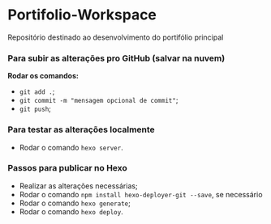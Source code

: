 # Portifolio-Workspace
Repositório destinado ao desenvolvimento do portifólio principal

### Para subir as alterações pro GitHub (salvar na nuvem)
**Rodar os comandos:** 
- ```git add .```;
- ```git commit -m "mensagem opcional de commit"```;
- ```git push```;

### Para testar as alterações localmente
- Rodar o comando ```hexo server```.

### Passos para publicar no Hexo
- Realizar as alterações necessárias;
- Rodar o comando ```npm install hexo-deployer-git --save```, se necessário
- Rodar o comando ```hexo generate```;
- Rodar o comando ```hexo deploy```.
